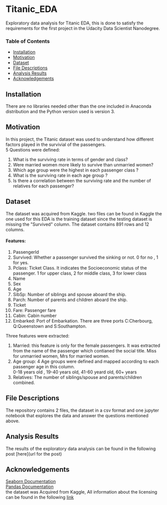 # Titanic_EDA
<p>Exploratory data analysis for Titanic EDA, this is done to satisfy the requirements for the first project in the Udacity Data Scientist Nanodegree.</p>

### Table of Contents
- [Installation](#installation)
- [Motivation](#motivation)
- [Dataset](#dataset)
- [File Descriptions](#file-descriptions)
- [Analysis Results](#analysis-results)
- [Acknowledgements](#acknowledgements)



## Installation 
There are no libraries needed other than the one included in Anaconda distribution and the Python version used is version 3.

## Motivation 

In this project, the Titanic dataset was used to understand how different factors played in the survivial of the passengers.<br> 
5 Questions were defined: <br>

1. What is the surviving rate in terms of gender and class?<br>
2. Were married women more likely to survive than unmarried women?<br>
3. Which age group were the highest in each passenger class ?<br>
4. What is the surviving rate in each age group ?<br>
5. Is there a correlation between the surviving rate and the number of relatives for each passenger?<br>


## Dataset

The dataset was acquired from Kaggle. two files can be found in Kaggle the one used for this EDA is the training dataset
since the testing dataset is missing the "Survived" column. The dataset contains 891 rows and 12 columns.<br>

#### Features:<br>

1. PassengerId<br>
2. Survived: Whether a passenger survived the sinking or not. 0 for no , 1 for yes.<br>
3. Pclass: Ticket Class. It indicates the Socioeconomic status of the passenger. 1 for upper class, 2 for middle class, 3 for lower class<br>
4. Name<br>
5. Sex<br>
6. Age <br>
7. SibSp: Number of siblings and spouse aboard the ship. <br>
8. Parch: Number of parents and children aboard the ship.<br>
9. Ticket<br>
10. Fare: Passenger fare <br>
11. Cabin: Cabin number<br>
12. Embarked: Port of Embarkation. There are three ports C:Cherbourg, Q:Queenstown and S:Southampton. <br>

Three features were extracted:<br>

1. Married: this feature is only for the female passengers. It was extracted from the name of the passenger which contianed the social title. Miss for unmarried women, Mrs for married women.<br>
2. Age group: 4 Age groups were defined and mapped according to each passenger age in this column.<br>
0-18 years old , 19-40 years old, 41-60 yeard old, 60+ years<br>
3. Relatives: The number of siblings/spouse and parents/children combined.

## File Descriptions
The repository contains 2 files, the dataset in a csv format and one jupyter notebook that explores the data and answer
the questions mentioned above.

## Analysis Results 

The results of the exploratory data analysis can be found in the following post [here](url for the post) 

## Acknowledgements
[Seaborn Documentation](https://seaborn.pydata.org)<br>
[Pandas Documentation](https://pandas.pydata.org/docs/) <br>
the dataset was Acquired from Kaggle, All information about the licensing can be found in the following [link](https://www.kaggle.com/c/titanic)<br>



